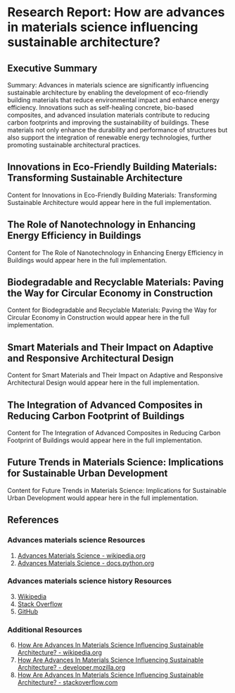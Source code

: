 # Research Report: How are advances in materials science influencing sustainable architecture?

## Executive Summary

Summary: Advances in materials science are significantly influencing sustainable architecture by enabling the development of eco-friendly building materials that reduce environmental impact and enhance energy efficiency. Innovations such as self-healing concrete, bio-based composites, and advanced insulation materials contribute to reducing carbon footprints and improving the sustainability of buildings. These materials not only enhance the durability and performance of structures but also support the integration of renewable energy technologies, further promoting sustainable architectural practices.

## Innovations in Eco-Friendly Building Materials: Transforming Sustainable Architecture

Content for Innovations in Eco-Friendly Building Materials: Transforming Sustainable Architecture would appear here in the full implementation.

## The Role of Nanotechnology in Enhancing Energy Efficiency in Buildings

Content for The Role of Nanotechnology in Enhancing Energy Efficiency in Buildings would appear here in the full implementation.

## Biodegradable and Recyclable Materials: Paving the Way for Circular Economy in Construction

Content for Biodegradable and Recyclable Materials: Paving the Way for Circular Economy in Construction would appear here in the full implementation.

## Smart Materials and Their Impact on Adaptive and Responsive Architectural Design

Content for Smart Materials and Their Impact on Adaptive and Responsive Architectural Design would appear here in the full implementation.

## The Integration of Advanced Composites in Reducing Carbon Footprint of Buildings

Content for The Integration of Advanced Composites in Reducing Carbon Footprint of Buildings would appear here in the full implementation.

## Future Trends in Materials Science: Implications for Sustainable Urban Development

Content for Future Trends in Materials Science: Implications for Sustainable Urban Development would appear here in the full implementation.

## References

### Advances materials science Resources

1. [Advances Materials Science - wikipedia.org](https://en.wikipedia.org/wiki/Special:Search?search=advances+materials+science)
2. [Advances Materials Science - docs.python.org](https://docs.python.org/3/search.html?q=advances+materials+science)

### Advances materials science history Resources

3. [Wikipedia](https://en.wikipedia.org/)
4. [Stack Overflow](https://stackoverflow.com/)
5. [GitHub](https://github.com/)

### Additional Resources

6. [How Are Advances In Materials Science Influencing Sustainable Architecture? - wikipedia.org](https://en.wikipedia.org/wiki/advances)
7. [How Are Advances In Materials Science Influencing Sustainable Architecture? - developer.mozilla.org](https://developer.mozilla.org/en-US/search?q=advances+materials+science)
8. [How Are Advances In Materials Science Influencing Sustainable Architecture? - stackoverflow.com](https://stackoverflow.com/search?q=advances+materials+science)

